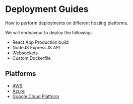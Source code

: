 # Deployment Guides

How to perform deployments on different hosting platforms.

We will endeavour to deploy the following:

* React App Production build
* NodeJS ExpressJS API
* Websockets
* Custom Dockerfile

## Platforms

* [AWS](./aws/README.md)
* [Azure](./azure/README.md)
* [Google Cloud Platform](./google-cloud-platform/README.md)
